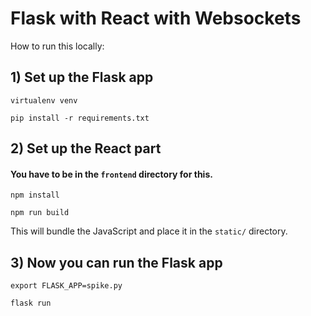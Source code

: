 # Flask with React with Websockets

How to run this locally:

## 1) Set up the Flask app

`virtualenv venv`

`pip install -r requirements.txt`

## 2) Set up the React part

#### You have to be in the `frontend` directory for this.

`npm install`

`npm run build`

This will bundle the JavaScript and place it in  the `static/` directory.

## 3) Now you can run the Flask app

`export FLASK_APP=spike.py`

`flask run`
